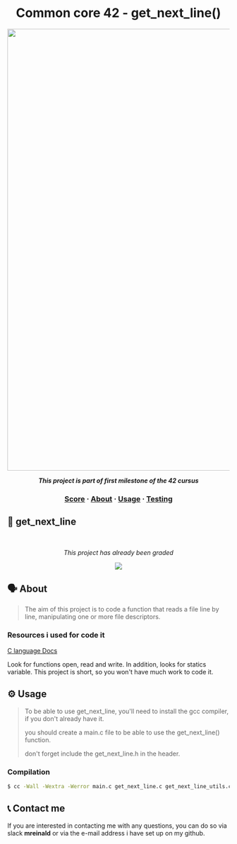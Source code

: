 <h1 align="center">
  Common core 42 - get_next_line()
</h1>

<p align="center">
<img src="https://github.com/tmatheusdiniz/42-get_next_line/releases/download/images/get_next_line.webp" width="1000" hidth="100">
</P>
<p align="center">
    <b><i>This project is part of first milestone of the 42 cursus</i></b>
</p>

<h3 align="center">
    <a href="#-get_next_line">Score</a>
    <span> · </span>
    <a href="#%EF%B8%8F-about">About</a>
    <span> · </span>
    <a href="#%EF%B8%8F-usage">Usage</a>
    <span> · </span>
    <a href="#-testing">Testing</a>
</h3>

## 📜 get_next_line
<br>
<div align="center">
    <p><i>This project has already been graded</i></p>
    <img src="https://github.com/tmatheusdiniz/42-libft/releases/download/Note/score.png")>
</div>

## 🗣️ About

> The aim of this project is to code a function that reads a file line by line, manipulating one or more file descriptors.

### Resources i used for code it
[C language Docs](https://www.gnu.org/software/c-intro-and-ref/manual/c-intro-and-ref.html)

Look for functions open, read and write. In addition, looks for statics variable.
This project is short, so you won't have much work to code it.

## ⚙️ Usage
> To be able to use get_next_line, you'll need to install the gcc compiler, if you don't already have it.</i>
>
> you should create a main.c file to be able to use the get_next_line() function.
> 
> don't forget include the get_next_line.h in the header.
### Compilation
```sh
$ cc -Wall -Wextra -Werror main.c get_next_line.c get_next_line_utils.c -o {NAME_PROGRAM_CHOOSE]
```

## 📞 Contact me

If you are interested in contacting me with any questions, you can do so via slack <b>mreinald</b> or via the e-mail address i have set up on my github.
